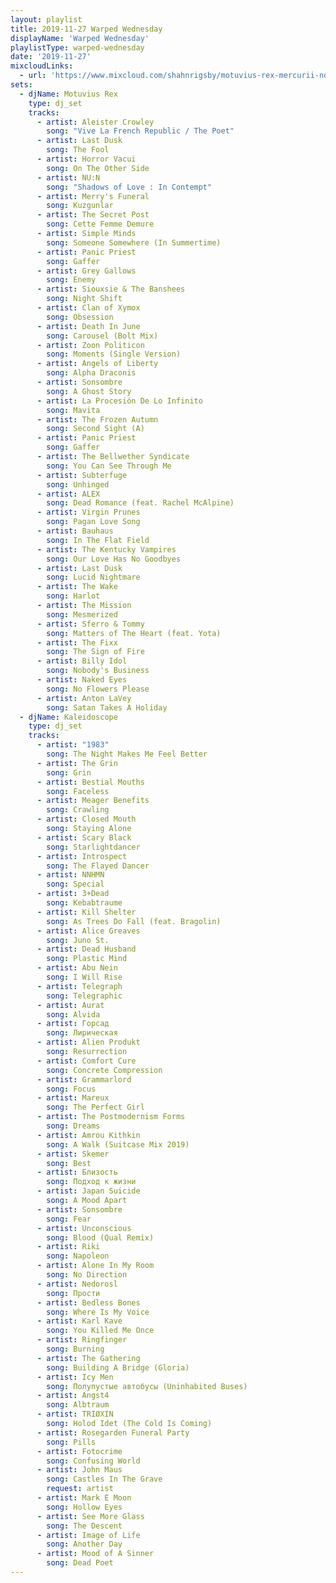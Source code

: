 ```yaml
---
layout: playlist
title: 2019-11-27 Warped Wednesday
displayName: 'Warped Wednesday'
playlistType: warped-wednesday
date: '2019-11-27'
mixcloudLinks:
  - url: 'https://www.mixcloud.com/shahnrigsby/motuvius-rex-mercurii-nocte-at-warped-wednesday'
sets:
  - djName: Motuvius Rex
    type: dj_set
    tracks:
      - artist: Aleister Crowley
        song: "Vive La French Republic / The Poet"
      - artist: Last Dusk
        song: The Fool
      - artist: Horror Vacui
        song: On The Other Side
      - artist: NU:N
        song: "Shadows of Love : In Contempt"
      - artist: Merry's Funeral
        song: Kuzgunlar
      - artist: The Secret Post
        song: Cette Femme Demure
      - artist: Simple Minds
        song: Someone Somewhere (In Summertime)
      - artist: Panic Priest
        song: Gaffer
      - artist: Grey Gallows
        song: Enemy
      - artist: Siouxsie & The Banshees
        song: Night Shift
      - artist: Clan of Xymox
        song: Obsession
      - artist: Death In June
        song: Carousel (Bolt Mix)
      - artist: Zoon Politicon
        song: Moments (Single Version)
      - artist: Angels of Liberty
        song: Alpha Draconis
      - artist: Sonsombre
        song: A Ghost Story
      - artist: La Procesión De Lo Infinito
        song: Mavita
      - artist: The Frozen Autumn
        song: Second Sight (A)
      - artist: Panic Priest
        song: Gaffer
      - artist: The Bellwether Syndicate
        song: You Can See Through Me
      - artist: Subterfuge
        song: Unhinged
      - artist: ALEX
        song: Dead Romance (feat. Rachel McAlpine)
      - artist: Virgin Prunes
        song: Pagan Love Song
      - artist: Bauhaus
        song: In The Flat Field
      - artist: The Kentucky Vampires
        song: Our Love Has No Goodbyes
      - artist: Last Dusk
        song: Lucid Nightmare
      - artist: The Wake
        song: Harlot
      - artist: The Mission
        song: Mesmerized
      - artist: Sferro & Tommy
        song: Matters of The Heart (feat. Yota)
      - artist: The Fixx
        song: The Sign of Fire
      - artist: Billy Idol
        song: Nobody's Business
      - artist: Naked Eyes
        song: No Flowers Please
      - artist: Anton LaVey
        song: Satan Takes A Holiday
  - djName: Kaleidoscope
    type: dj_set        
    tracks:
      - artist: "1983"
        song: The Night Makes Me Feel Better
      - artist: The Grin
        song: Grin
      - artist: Bestial Mouths
        song: Faceless
      - artist: Meager Benefits
        song: Crawling
      - artist: Closed Mouth
        song: Staying Alone
      - artist: Scary Black
        song: Starlightdancer
      - artist: Introspect
        song: The Flayed Dancer
      - artist: NNHMN
        song: Special
      - artist: 3+Dead
        song: Kebabtraume
      - artist: Kill Shelter
        song: As Trees Do Fall (feat. Bragolin)
      - artist: Alice Greaves
        song: Juno St.
      - artist: Dead Husband
        song: Plastic Mind
      - artist: Abu Nein
        song: I Will Rise
      - artist: Telegraph
        song: Telegraphic
      - artist: Aurat
        song: Alvida
      - artist: Горсад
        song: Лирическая
      - artist: Alien Produkt
        song: Resurrection
      - artist: Comfort Cure
        song: Concrete Compression
      - artist: Grammarlord
        song: Focus
      - artist: Mareux
        song: The Perfect Girl
      - artist: The Postmodernism Forms
        song: Dreams
      - artist: Amrou Kithkin
        song: A Walk (Suitcase Mix 2019)
      - artist: Skemer
        song: Best
      - artist: Близость
        song: Подход к жизни
      - artist: Japan Suicide
        song: A Mood Apart
      - artist: Sonsombre
        song: Fear
      - artist: Unconscious
        song: Blood (Qual Remix)
      - artist: Riki
        song: Napoleon
      - artist: Alone In My Room
        song: No Direction
      - artist: Nedorosl
        song: Прости
      - artist: Bedless Bones
        song: Where Is My Voice
      - artist: Karl Kave
        song: You Killed Me Once
      - artist: Ringfinger
        song: Burning
      - artist: The Gathering
        song: Building A Bridge (Gloria)
      - artist: Icy Men
        song: Полупустые автобусы (Uninhabited Buses)
      - artist: Angst4
        song: Albtraum
      - artist: TRIØXIN
        song: Holod Idet (The Cold Is Coming)
      - artist: Rosegarden Funeral Party
        song: Pills
      - artist: Fotocrime
        song: Confusing World
      - artist: John Maus
        song: Castles In The Grave
        request: artist
      - artist: Mark E Moon
        song: Hollow Eyes
      - artist: See More Glass
        song: The Descent
      - artist: Image of Life
        song: Another Day
      - artist: Mood of A Sinner
        song: Dead Poet
---
```

